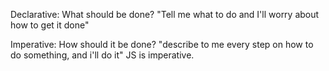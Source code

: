 Declarative: What should be done? 
"Tell me what to do and I'll worry about how to get it done" 

Imperative: How should it be done? 
"describe to me every step on how to do something, and i'll do it" 
JS is imperative. 


